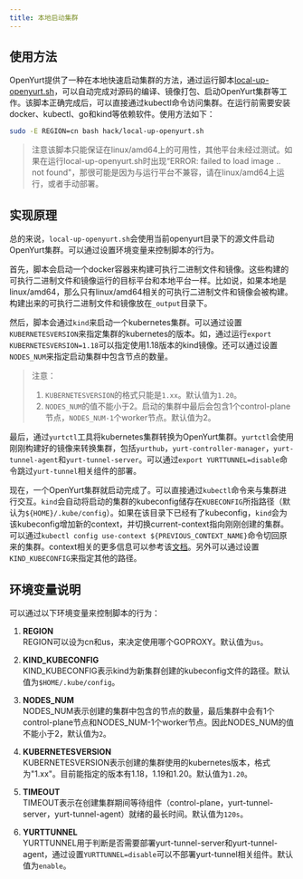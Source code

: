 ```yaml
---
title: 本地启动集群
---
```


## 使用方法

OpenYurt提供了一种在本地快速启动集群的方法，通过运行脚本[local-up-openyurt.sh](https://github.com/openyurtio/openyurt/blob/master/hack/make-rules/local-up-openyurt.sh)，可以自动完成对源码的编译、镜像打包、启动OpenYurt集群等工作。该脚本正确完成后，可以直接通过kubectl命令访问集群。在运行前需要安装docker、kubectl、go和kind等依赖软件。使用方法如下：

```bash
sudo -E REGION=cn bash hack/local-up-openyurt.sh
```

> 注意该脚本只能保证在linux/amd64上的可用性，其他平台未经过测试。如果在运行local-up-openyurt.sh时出现“ERROR: failed to load image .. not found"，那很可能是因为与运行平台不兼容，请在linux/amd64上运行，或者手动部署。

## 实现原理

总的来说，`local-up-openyurt.sh`会使用当前openyurt目录下的源文件启动OpenYurt集群。可以通过设置环境变量来控制脚本的行为。

首先，脚本会启动一个docker容器来构建可执行二进制文件和镜像。这些构建的可执行二进制文件和镜像运行的目标平台和本地平台一样。比如说，如果本地是linux/amd64，那么只有linux/amd64相关的可执行二进制文件和镜像会被构建。构建出来的可执行二进制文件和镜像放在`_output`目录下。

然后，脚本会通过`kind`来启动一个kubernetes集群。可以通过设置`KUBERNETESVERSION`来指定集群的kubernetes的版本。如，通过运行`export KUBERNETESVERSION=1.18`可以指定使用1.18版本的kind镜像。还可以通过设置`NODES_NUM`来指定启动集群中包含节点的数量。
>注意：
>1. `KUBERNETESVERSION`的格式只能是`1.xx`。默认值为`1.20`。
>2. `NODES_NUM`的值不能小于2。启动的集群中最后会包含1个control-plane节点，`NODES_NUM-1`个worker节点。默认值为2。

最后，通过`yurtctl`工具将kubernetes集群转换为OpenYurt集群。`yurtctl`会使用刚刚构建好的镜像来转换集群，包括`yurthub`，`yurt-controller-manager`，`yurt-tunnel-agent`和`yurt-tunnel-server`。可以通过`export YURTTUNNEL=disable`命令跳过`yurt-tunnel`相关组件的部署。

现在，一个OpenYurt集群就启动完成了。可以直接通过`kubectl`命令来与集群进行交互。`kind`会自动将启动的集群的kubeconfig储存在`KUBECONFIG`所指路径（默认为`${HOME}/.kube/config`）。如果在该目录下已经有了kubeconfig，`kind`会为该kubeconfig增加新的context，并切换current-context指向刚刚创建的集群。可以通过`kubectl config use-context ${PREVIOUS_CONTEXT_NAME}`命令切回原来的集群。context相关的更多信息可以参考该[文档](https://kubernetes.io/docs/tasks/access-application-cluster/configure-access-multiple-clusters)。另外可以通过设置`KIND_KUBECONFIG`来指定其他的路径。

## 环境变量说明

可以通过以下环境变量来控制脚本的行为：

1. **REGION**  
REGION可以设为cn和us，来决定使用哪个GOPROXY。默认值为`us`。

2. **KIND_KUBECONFIG**  
KIND_KUBECONFIG表示kind为新集群创建的kubeconfig文件的路径。默认值为`$HOME/.kube/config`。

3. **NODES_NUM**  
NODES_NUM表示创建的集群中包含的节点的数量，最后集群中会有1个control-plane节点和NODES_NUM-1个worker节点。因此NODES_NUM的值不能小于2，默认值为`2`。

4. **KUBERNETESVERSION**  
KUBERNETESVERSION表示创建的集群使用的kubernetes版本，格式为"1.xx"。目前能指定的版本有1.18，1.19和1.20。默认值为`1.20`。

5. **TIMEOUT**  
TIMEOUT表示在创建集群期间等待组件（control-plane，yurt-tunnel-server，yurt-tunnel-agent）就绪的最长时间。默认值为`120s`。

6. **YURTTUNNEL**  
YURTTUNNEL用于判断是否需要部署yurt-tunnel-server和yurt-tunnel-agent，通过设置`YURTTUNNEL=disable`可以不部署yurt-tunnel相关组件。默认值为`enable`。
